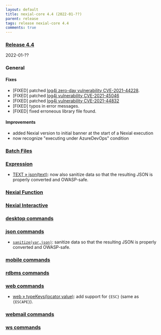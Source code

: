 ```yaml
---
layout: default
title: nexial-core 4.4 (2022-01-??)
parent: release
tags: release nexial-core 4.4
comments: true
---
```


### <a href="https://github.com/nexiality/nexial-core/releases/tag/nexial-core-v4.4_????" class="external-link" target="_nexial_link">Release 4.4</a>
2022-01-??


### General

#### Fixes
- [FIXED] patched [log4j zero-day vulnerability CVE-2021-44228](https://unit42.paloaltonetworks.com/apache-log4j-vulnerability-cve-2021-44228/).
- [FIXED] patched [log4j vulnerability CVE-2021-45046](https://cve.mitre.org/cgi-bin/cvename.cgi?name=CVE-2021-45046)
- [FIXED] patched [log4j vulnerability CVE-2021-44832](https://cve.mitre.org/cgi-bin/cvename.cgi?name=CVE-2021-44832)
- [FIXED] typos in error messages.
- [FIXED] fixed erroneous library file found.

#### Improvements
- added Nexial version to initial banner at the start of a Nexial execution
- now recognize "executing under AzureDevOps" condition

### [Batch Files](../userguide/BatchFiles)


### [Expression](../expression)
- [TEXT &raquo; json(text)](../expressions/TEXTexpression#json): now also sanitize data so that the resulting JSON is 
  properly converted and OWASP-safe.


### [Nexial Function](../functions)


### [Nexial Interactive](../interactive)


### [desktop commands](../commands/desktop)


### [json commands](../commands/json)
- [`sanitize(var,json)`](../commands/json/sanitize(var,json)): sanitize data so that the resulting JSON is properly 
  converted and OWASP-safe.


### [mobile commands](../commands/mobile)


### [rdbms commands](../commands/rdbms)


### [web commands](../commands/web)
- [web &raquo; typeKeys(locator,value)](../commands/web/typeKeys(locator,value)): add support for `{ESC}` 
  (same as `{ESCAPE}`).

### [webmail commands](../commands/webmail)


### [ws commands](../commands/ws)
